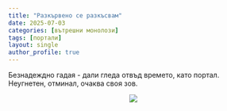 ```yaml
---
title: "Разкървено се разкъсвам"
date: 2025-07-03
categories: [вътрешни монолози]
tags: [портали]
layout: single
author_profile: true
---
```


<div class="poem">
Безнадеждно гадая - 
дали гледа отвъд времето,
като портал.
Неугнетен, отминал,
очаква своя зов.
</div>
<p align="center">
  <img src="{{ site.baseurl }}/assets/images/prozorec-portal.jpg">
</p>

